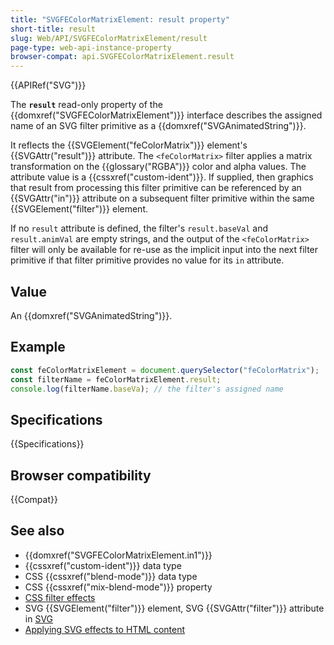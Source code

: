 ```yaml
---
title: "SVGFEColorMatrixElement: result property"
short-title: result
slug: Web/API/SVGFEColorMatrixElement/result
page-type: web-api-instance-property
browser-compat: api.SVGFEColorMatrixElement.result
---
```


{{APIRef("SVG")}}

The **`result`** read-only property of the {{domxref("SVGFEColorMatrixElement")}} interface describes the assigned name of an SVG filter primitive as a {{domxref("SVGAnimatedString")}}.

It reflects the {{SVGElement("feColorMatrix")}} element's {{SVGAttr("result")}} attribute. The `<feColorMatrix>` filter applies a matrix transformation on the {{glossary("RGBA")}} color and alpha values. The attribute value is a {{cssxref("custom-ident")}}. If supplied, then graphics that result from processing this filter primitive can be referenced by an {{SVGAttr("in")}} attribute on a subsequent filter primitive within the same {{SVGElement("filter")}} element.

If no `result` attribute is defined, the filter's `result.baseVal` and `result.animVal` are empty strings, and the output of the `<feColorMatrix>` filter will only be available for re-use as the implicit input into the next filter primitive if that filter primitive provides no value for its `in` attribute.

## Value

An {{domxref("SVGAnimatedString")}}.

## Example

```js
const feColorMatrixElement = document.querySelector("feColorMatrix");
const filterName = feColorMatrixElement.result;
console.log(filterName.baseVa); // the filter's assigned name
```

## Specifications

{{Specifications}}

## Browser compatibility

{{Compat}}

## See also

- {{domxref("SVGFEColorMatrixElement.in1")}}
- {{cssxref("custom-ident")}} data type
- CSS {{cssxref("blend-mode")}} data type
- CSS {{cssxref("mix-blend-mode")}} property
- [CSS filter effects](/en-US/docs/Web/CSS/CSS_filter_effects)
- SVG {{SVGElement("filter")}} element, SVG {{SVGAttr("filter")}} attribute in [SVG](/en-US/docs/Web/SVG)
- [Applying SVG effects to HTML content](/en-US/docs/Web/SVG/Applying_SVG_effects_to_HTML_content)
